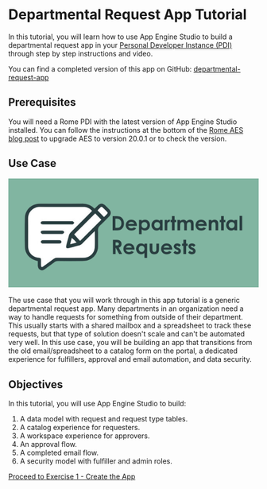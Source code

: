 # Departmental Request App Tutorial

In this tutorial, you will learn how to use App Engine Studio to build a departmental request app in your [Personal Developer Instance (PDI)](https://developer.servicenow.com/dev.do#!/guides/rome/developer-program/pdi-guide/personal-developer-instance-guide-introduction) through step by step instructions and video.

You can find a completed version of this app on GitHub: [departmental-request-app](https://github.com/ServiceNowDevProgram/departmental-request-app)

## Prerequisites

You will need a Rome PDI with the latest version of App Engine Studio installed. You can follow the instructions at the bottom of the [Rome AES blog post](https://devlink.sn/rome-aes?utm_source=app-tutorial) to upgrade AES to version 20.0.1 or to check the version.

## Use Case

![app icon](images/deptreqicon.png)

The use case that you will work through in this app tutorial is a generic departmental request app. Many departments in an organization need a way to handle requests for something from outside of their department. This usually starts with a shared mailbox and a spreadsheet to track these requests, but that type of solution doesn't scale and can't be automated very well. In this use case, you will be building an app that transitions from the old email/spreadsheet to a catalog form on the portal, a dedicated experience for fulfillers, approval and email automation, and data security.

## Objectives

In this tutorial, you will use App Engine Studio to build:

1. A data model with request and request type tables.
1. A catalog experience for requesters.
1. A workspace experience for approvers.
1. An approval flow.
1. A completed email flow.
1. A security model with fulfiller and admin roles.

[Proceed to Exercise 1 - Create the App](Exercise1-CreateApp.md)